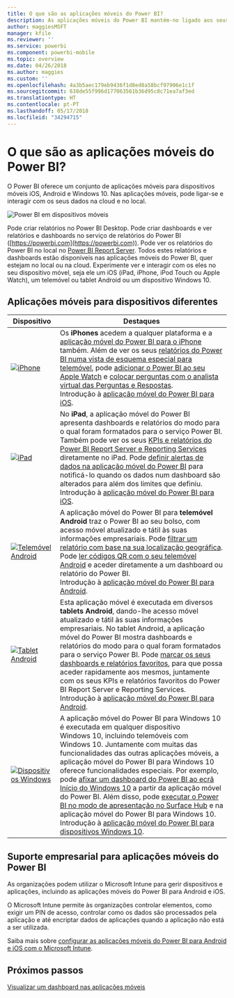 ```yaml
---
title: O que são as aplicações móveis do Power BI?
description: As aplicações móveis do Power BI mantém-no ligado aos seus dados no local ou na cloud. Veja dashboards e relatórios do Power BI no seu dispositivo móvel.
author: maggiesMSFT
manager: kfile
ms.reviewer: ''
ms.service: powerbi
ms.component: powerbi-mobile
ms.topic: overview
ms.date: 04/26/2018
ms.author: maggies
ms.custom: ''
ms.openlocfilehash: 4a3b5aec179eb9436f1d8ed8a58bcf97906e1c1f
ms.sourcegitcommit: 638de55f996d177063561b36d95c8c71ea7af3ed
ms.translationtype: HT
ms.contentlocale: pt-PT
ms.lasthandoff: 05/17/2018
ms.locfileid: "34294715"
---
```

# <a name="what-are-the-power-bi-mobile-apps"></a>O que são as aplicações móveis do Power BI?
O Power BI oferece um conjunto de aplicações móveis para dispositivos móveis iOS, Android e Windows 10. Nas aplicações móveis, pode ligar-se e interagir com os seus dados na cloud e no local. 

![Power BI em dispositivos móveis](media/mobile-apps-for-mobile-devices/power-bi-mobile-apps-all-up.png)

Pode criar relatórios no Power BI Desktop. Pode criar dashboards e ver relatórios e dashboards no serviço de relatórios do Power BI ([https://powerbi.com](https://powerbi.com)). Pode ver os relatórios do Power BI no local no [Power BI Report Server](report-server/get-started.md). Todos estes relatórios e dashboards estão disponíveis nas aplicações móveis do Power BI, quer estejam no local ou na cloud. Experimente ver e interagir com os eles no seu dispositivo móvel, seja ele um iOS (iPad, iPhone, iPod Touch ou Apple Watch), um telemóvel ou tablet Android ou um dispositivo Windows 10.

## <a name="mobile-apps-for-different-devices"></a>Aplicações móveis para dispositivos diferentes

| **Dispositivo** | **Destaques** |
| --- | --- |
| [![iPhone](media/mobile-apps-for-mobile-devices/iphone-logo-50-px.png)](mobile-iphone-app-get-started.md) |Os **iPhones** acedem a qualquer plataforma e a [aplicação móvel do Power BI para o iPhone](mobile-iphone-app-get-started.md) também. Além de ver os seus [relatórios do Power BI numa vista de esquema especial para telemóvel](mobile-apps-view-phone-report.md), pode [adicionar o Power BI ao seu Apple Watch](mobile-apple-watch.md) e [colocar perguntas com o analista virtual das Perguntas e Respostas](mobile-apps-ios-qna.md). <br/>Introdução à [aplicação móvel do Power BI para iOS](mobile-iphone-app-get-started.md). |
| [![iPad](media/mobile-apps-for-mobile-devices/ipad-logo-50-px.png)](mobile-iphone-app-get-started.md) |No **iPad**, a aplicação móvel do Power BI apresenta dashboards e relatórios do modo para o qual foram formatados para o serviço Power BI. Também pode ver os seus [KPIs e relatórios do Power BI Report Server e Reporting Services](mobile-app-ssrs-kpis-mobile-on-premises-reports.md) diretamente no iPad. Pode [definir alertas de dados na aplicação móvel do Power BI](mobile-set-data-alerts-in-the-mobile-apps.md) para notificá-lo quando os dados num dashboard são alterados para além dos limites que definiu. <br/>Introdução à [aplicação móvel do Power BI para iOS](mobile-iphone-app-get-started.md). |
| [![Telemóvel Android](media/mobile-apps-for-mobile-devices/android-phone-logo-50-px.png)](mobile-android-app-get-started.md) |A aplicação móvel do Power BI para **telemóvel Android** traz o Power BI ao seu bolso, com acesso móvel atualizado e tátil às suas informações empresariais. Pode [filtrar um relatório com base na sua localização geográfica](mobile-apps-geographic-filtering.md). Pode [ler códigos QR com o seu telemóvel Android](mobile-apps-qr-code.md) e aceder diretamente a um dashboard ou relatório do Power BI. <br/>Introdução à [aplicação móvel do Power BI para Android](mobile-android-app-get-started.md). |
| [![Tablet Android](media/mobile-apps-for-mobile-devices/android-tablet-logo-50-px.png)](mobile-android-app-get-started.md) |Esta aplicação móvel é executada em diversos **tablets Android**, dando-lhe acesso móvel atualizado e tátil às suas informações empresariais. No tablet Android, a aplicação móvel do Power BI mostra dashboards e relatórios do modo para o qual foram formatados para o serviço Power BI. Pode [marcar os seus dashboards e relatórios favoritos](mobile-apps-favorites.md), para que possa aceder rapidamente aos mesmos, juntamente com os seus KPIs e relatórios favoritos do Power BI Report Server e Reporting Services. <br/>Introdução à [aplicação móvel do Power BI para Android](mobile-android-app-get-started.md). |
| [![Dispositivos Windows](media/mobile-apps-for-mobile-devices/win-10-logo-50-px.png)](desktop-getting-started.md) |A aplicação móvel do Power BI para Windows 10 é executada em qualquer dispositivo Windows 10, incluindo telemóveis com Windows 10. Juntamente com muitas das funcionalidades das outras aplicações móveis, a aplicação móvel do Power BI para Windows 10 oferece funcionalidades especiais. Por exemplo, pode [afixar um dashboard do Power BI ao ecrã Início do Windows 10](mobile-pin-dashboard-start-screen-windows-10-phone-app.md) a partir da aplicação móvel do Power BI. Além disso, pode [executar o Power BI no modo de apresentação no Surface Hub](mobile-windows-10-app-presentation-mode.md) e na aplicação móvel do Power BI para Windows 10. <br/>Introdução à [aplicação móvel do Power BI para dispositivos Windows 10](mobile-windows-10-phone-app-get-started.md). |

## <a name="enterprise-support-for-the-power-bi-mobile-apps"></a>Suporte empresarial para aplicações móveis do Power BI
As organizações podem utilizar o Microsoft Intune para gerir dispositivos e aplicações, incluindo as aplicações móveis do Power BI para Android e iOS.

O Microsoft Intune permite às organizações controlar elementos, como exigir um PIN de acesso, controlar como os dados são processados pela aplicação e até encriptar dados de aplicações quando a aplicação não está a ser utilizada.

Saiba mais sobre [configurar as aplicações móveis do Power BI para Android e iOS com o Microsoft Intune](service-admin-mobile-intune.md). 

## <a name="next-steps"></a>Próximos passos
[Visualizar um dashboard nas aplicações móveis](mobile-apps-find-content-mobile-devices.md)



